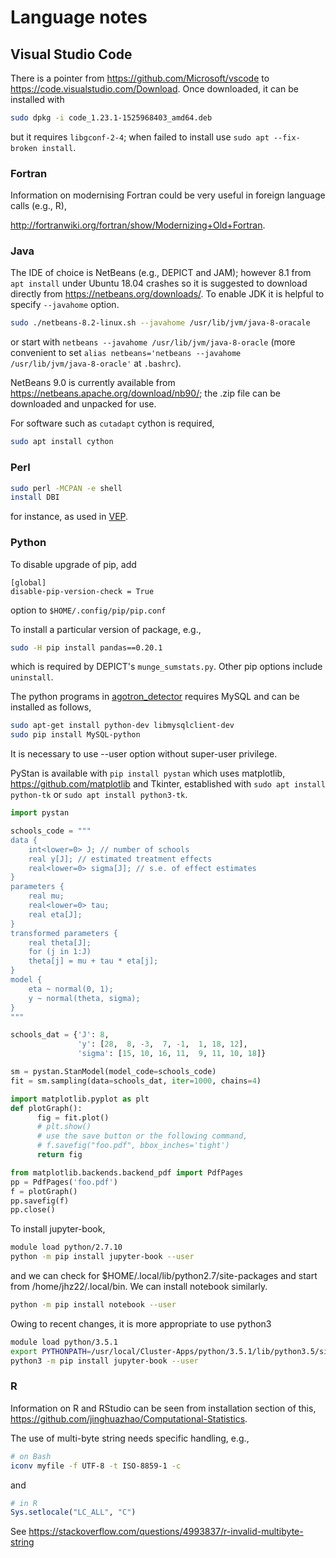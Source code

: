 # Language notes

## Visual Studio Code

There is a pointer from https://github.com/Microsoft/vscode to https://code.visualstudio.com/Download. Once downloaded, it can be installed with
```bash
sudo dpkg -i code_1.23.1-1525968403_amd64.deb
```
but it requires `libgconf-2-4`; when failed to install use `sudo apt --fix-broken install`.

### Fortran

Information on modernising Fortran could be very useful in foreign language calls (e.g., R),

http://fortranwiki.org/fortran/show/Modernizing+Old+Fortran.

### Java

The IDE of choice is NetBeans (e.g., DEPICT and JAM); however 8.1 from `apt install` under Ubuntu 18.04 crashes
so it is suggested to download directly from https://netbeans.org/downloads/. To enable JDK it is helpful to specify `--javahome` option.
```bash
sudo ./netbeans-8.2-linux.sh --javahome /usr/lib/jvm/java-8-oracale
```
or start with `netbeans --javahome /usr/lib/jvm/java-8-oracle` (more convenient to set `alias netbeans='netbeans --javahome /usr/lib/jvm/java-8-oracle'` at `.bashrc`).

NetBeans 9.0 is currently available from https://netbeans.apache.org/download/nb90/; the .zip file can be downloaded and unpacked for use.

For software such as `cutadapt` cython is required,
```bash
sudo apt install cython
```

### Perl
```bash
sudo perl -MCPAN -e shell
install DBI
```
for instance, as used in [VEP](../VEP).

### Python

To disable upgrade of pip, add 
```config
[global]
disable-pip-version-check = True
```
option to `$HOME/.config/pip/pip.conf`

To install a particular version of package, e.g.,
```bash
sudo -H pip install pandas==0.20.1
```
which is required by DEPICT's `munge_sumstats.py`. Other pip options include `uninstall`.

The python programs in [agotron_detector](https://github.com/ncrnalab/agotron_detector) requires MySQL and can be installed as follows,
```bash
sudo apt-get install python-dev libmysqlclient-dev
sudo pip install MySQL-python
```

It is necessary to use --user option without super-user privilege.

PyStan is available with `pip install pystan` which uses matplotlib, https://github.com/matplotlib and Tkinter, established with `sudo apt install python-tk` or `sudo apt install python3-tk`.

```python
import pystan

schools_code = """
data {
    int<lower=0> J; // number of schools
    real y[J]; // estimated treatment effects
    real<lower=0> sigma[J]; // s.e. of effect estimates
}
parameters {
    real mu;
    real<lower=0> tau;
    real eta[J];
}
transformed parameters {
    real theta[J];
    for (j in 1:J)
    theta[j] = mu + tau * eta[j];
}
model {
    eta ~ normal(0, 1);
    y ~ normal(theta, sigma);
}
"""

schools_dat = {'J': 8,
               'y': [28,  8, -3,  7, -1,  1, 18, 12],
               'sigma': [15, 10, 16, 11,  9, 11, 10, 18]}

sm = pystan.StanModel(model_code=schools_code)
fit = sm.sampling(data=schools_dat, iter=1000, chains=4)

import matplotlib.pyplot as plt
def plotGraph():
      fig = fit.plot()
      # plt.show()
      # use the save button or the following command,
      # f.savefig("foo.pdf", bbox_inches='tight')
      return fig

from matplotlib.backends.backend_pdf import PdfPages
pp = PdfPages('foo.pdf')
f = plotGraph()
pp.savefig(f)
pp.close()
```
To install jupyter-book,
```bash
module load python/2.7.10
python -m pip install jupyter-book --user
```
and we can check for $HOME/.local/lib/python2.7/site-packages and start from /home/jhz22/.local/bin. We can install notebook similarly.
```bash
python -m pip install notebook --user
```
Owing to recent changes, it is more appropriate to use python3
```bash
module load python/3.5.1
export PYTHONPATH=/usr/local/Cluster-Apps/python/3.5.1/lib/python3.5/site-packages:/home/jhz22/.local/lib/python3.5/site-packages
python3 -m pip install jupyter-book --user
```

### R

Information on R and RStudio can be seen from installation section of this, https://github.com/jinghuazhao/Computational-Statistics.

The use of multi-byte string needs specific handling, e.g.,
```bash
# on Bash
iconv myfile -f UTF-8 -t ISO-8859-1 -c
```
and
```r
# in R
Sys.setlocale("LC_ALL", "C")
```
See https://stackoverflow.com/questions/4993837/r-invalid-multibyte-string

